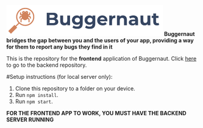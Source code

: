 ![Buggernaut Logo](/src/assets/app_logo_with_name_white.png)
**Buggernaut bridges the gap between you and the users of your app, providing a way for them to report any bugs they find in it**

This is the repository for the **frontend** application of Buggernaut. Click [here](https://github.com/shreyasdoda/buggernaut-backend) to go to the backend repository.

#Setup instructions (for local server only):
1. Clone this repository to a folder on your device.
2. Run `npm install`.
3. Run `npm start`.

**FOR THE FRONTEND APP TO WORK, YOU MUST HAVE THE BACKEND SERVER RUNNING**

